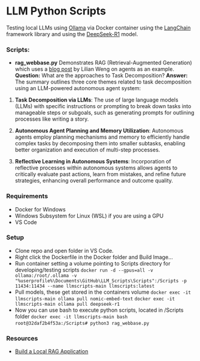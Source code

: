 # LLM Python Scripts

Testing local LLMs using [Ollama](https://github.com/ollama/ollama) via Docker container using the [LangChain](https://python.langchain.com/) framework library and using the [DeepSeek-R1](https://github.com/deepseek-ai/DeepSeek-R1) model.

### Scripts:

- **rag_webbase.py**
Demonstrates RAG (Retrieval-Augmented Generation) which uses a [blog post](https://lilianweng.github.io/posts/2023-06-23-agent/) by Lilian Weng on agents as an example.
**Question:**
What are the approaches to Task Decomposition?
**Answer:**
The summary outlines three core themes related to task decomposition using an LLM-powered autonomous agent system:

1. **Task Decomposition via LLMs**: The use of large language models (LLMs) with specific instructions or prompting to break down tasks into manageable steps or subgoals, such as generating prompts for outlining processes like writing a story.

2. **Autonomous Agent Planning and Memory Utilization**: Autonomous agents employ planning mechanisms and memory to efficiently handle complex tasks by decomposing them into smaller subtasks, enabling better organization and execution of multi-step processes.

3. **Reflective Learning in Autonomous Systems**: Incorporation of reflective processes within autonomous systems allows agents to critically evaluate past actions, learn from mistakes, and refine future strategies, enhancing overall performance and outcome quality.

### Requirements

- Docker for Windows
- Windows Subsystem for Linux (WSL) if you are using a GPU
- VS Code

### Setup

- Clone repo and open folder in VS Code.
- Right click the Dockerfile in the Docker folder and Build Image...
- Run container setting a volume pointing to Scripts directory for developing/testing scripts
`docker run -d --gpus=all -v ollama:/root/.ollama -v "%userprofile%\Documents\GitHub\LLM_Scripts\Scripts":/Scripts -p 11434:11434 --name llmscripts-main llmscripts:latest`
- Pull models, these get stored in the containers volume
`docker exec -it llmscripts-main ollama pull nomic-embed-text`
`docker exec -it llmscripts-main ollama pull deepseek-r1`
- Now you can use bash to execute python scripts, located in /Scripts folder
`docker exec -it llmscripts-main bash`
`root@32daf2b4f53a:/Scripts# python3 rag_webbase.py`

### Resources
- [Build a Local RAG Application](https://python.langchain.com/v0.2/docs/tutorials/local_rag/)